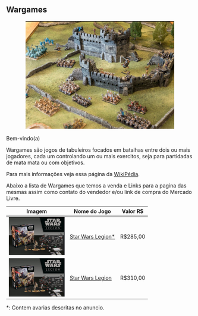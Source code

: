 ## Wargames

<center>
<img src="../../../img/muambas/wargames/wargame.jpg" width="400">
</center>


Bem-vindo(a)

Wargames são jogos de tabuleiros focados em batalhas entre dois ou mais jogadores, cada um controlando um ou mais exercitos, seja para partidadas de mata mata ou com objetivos.

Para mais informações veja essa página da [WikiPédia](https://pt.wikipedia.org/wiki/WarGame).

Abaixo a lista de Wargames que temos a venda e Links para a pagina das mesmas assim como contato do vendedor e/ou link de compra do Mercado Livre.

|Imagem|Nome do Jogo| Valor R$|
|--|--|--|
|<img src="../../../img/muambas/wargames/legion/coreset.jpg" width="150">|[Star Wars Legion*](./legionCoreSet.md)| R$285,00|
|<img src="../../../img/muambas/wargames/legion/coreset.jpg" width="150">|[Star Wars Legion](./legionCoreSet.md)| R$310,00|

*: Contem avarias descritas no anuncio.